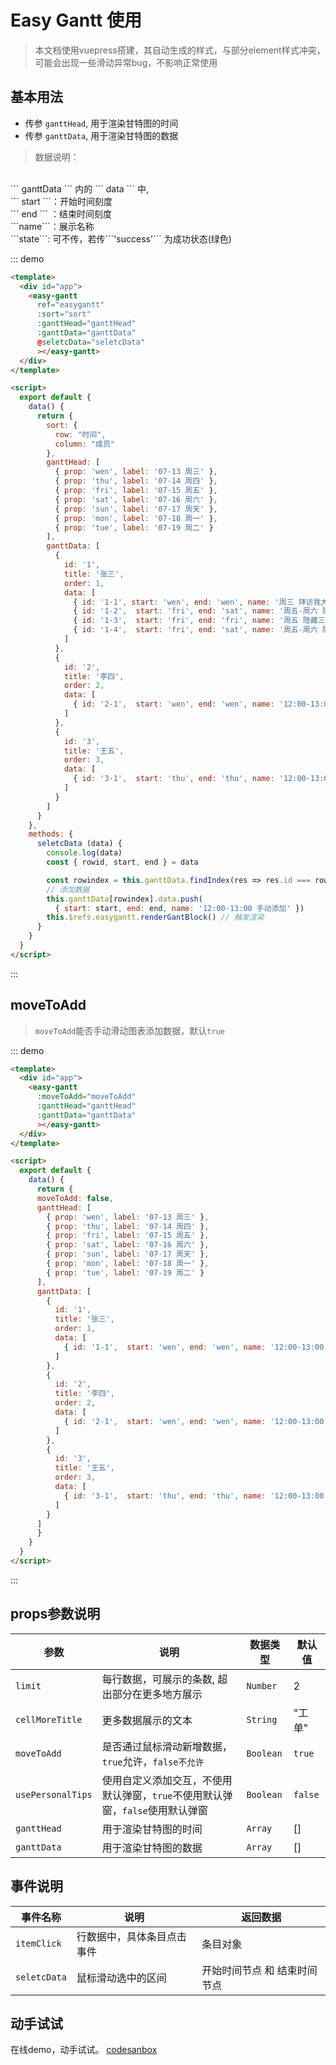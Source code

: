 # Easy Gantt 使用

> 本文档使用vuepress搭建，其自动生成的样式，与部分element样式冲突，可能会出现一些滑动异常bug，不影响正常使用

## 基本用法
+ 传参 ``` ganttHead ```, 用于渲染甘特图的时间
+ 传参 ``` ganttData ```, 用于渲染甘特图的数据

> 数据说明：
<br />
``` ganttData ``` 内的 ``` data ``` 中,
<br />
``` start ```：开始时间刻度<br /> ``` end ``` ：结束时间刻度<br />```name```：展示名称<br />```state```: 可不传，若传```'success'``` 为成功状态(绿色)
<br />



::: demo
```html
<template>
  <div id="app">
    <easy-gantt
      ref="easygantt"
      :sort="sort"
      :ganttHead="ganttHead"
      :ganttData="ganttData"
      @seletcData="seletcData"
      ></easy-gantt>
  </div>
</template>

<script>
  export default {
    data() {
      return {
        sort: {
          row: "时间",
          column: "成员"
        },
        ganttHead: [
          { prop: 'wen', label: '07-13 周三' },
          { prop: 'thu', label: '07-14 周四' },
          { prop: 'fri', label: '07-15 周五' },
          { prop: 'sat', label: '07-16 周六' },
          { prop: 'sun', label: '07-17 周天' },
          { prop: 'mon', label: '07-18 周一' },
          { prop: 'tue', label: '07-19 周二' }
        ],
        ganttData: [
          {
            id: '1',
            title: '张三',
            order: 1,
            data: [
              { id: '1-1', start: 'wen', end: 'wen', name: '周三 拜访我大哥地方', state: 'success' },
              { id: '1-2',  start: 'fri', end: 'sat', name: '周五-周六 隐藏三条以上数据1', state: 'success' },
              { id: '1-3',  start: 'fri', end: 'fri', name: '周五 隐藏三条以上数据2' },
              { id: '1-4',  start: 'fri', end: 'sat', name: '周五-周六 隐藏三3，通过limit属性控制，默认为2' }
            ]
          },
          {
            id: '2',
            title: '李四',
            order: 2,
            data: [
              { id: '2-1',  start: 'wen', end: 'wen', name: '12:00-13:00 工单名称7' },
            ]
          },
          {
            id: '3',
            title: '王五',
            order: 3,
            data: [
              { id: '3-1',  start: 'thu', end: 'thu', name: '12:00-13:00 工单名称9' }
            ]
          }
        ]
      }
    },
    methods: {
      seletcData (data) {
        console.log(data)
        const { rowid, start, end } = data

        const rowindex = this.ganttData.findIndex(res => res.id === rowid)
        // 添加数据
        this.ganttData[rowindex].data.push(
          { start: start, end: end, name: '12:00-13:00 手动添加' })
        this.$refs.easygantt.renderGantBlock() // 触发渲染
      }
    }
  }
</script>

```
:::


## moveToAdd
> ``` moveToAdd ```能否手动滑动图表添加数据，默认``` true ```

::: demo
```html
<template>
  <div id="app">
    <easy-gantt
      :moveToAdd="moveToAdd"
      :ganttHead="ganttHead"
      :ganttData="ganttData"
      ></easy-gantt>
  </div>
</template>

<script>
  export default {
    data() {
      return {
      moveToAdd: false,
      ganttHead: [
        { prop: 'wen', label: '07-13 周三' },
        { prop: 'thu', label: '07-14 周四' },
        { prop: 'fri', label: '07-15 周五' },
        { prop: 'sat', label: '07-16 周六' },
        { prop: 'sun', label: '07-17 周天' },
        { prop: 'mon', label: '07-18 周一' },
        { prop: 'tue', label: '07-19 周二' }
      ],
      ganttData: [
        {
          id: '1',
          title: '张三',
          order: 1,
          data: [
            { id: '1-1',  start: 'wen', end: 'wen', name: '12:00-13:00 工单名称1' }
          ]
        },
        {
          id: '2',
          title: '李四',
          order: 2,
          data: [
            { id: '2-1',  start: 'wen', end: 'wen', name: '12:00-13:00 工单名称7' },
          ]
        },
        {
          id: '3',
          title: '王五',
          order: 3,
          data: [
            { id: '3-1',  start: 'thu', end: 'thu', name: '12:00-13:00 工单名称9' }
          ]
        }
      ]
      }
    }
  }
</script>

```
:::

## props参数说明
| 参数     | 说明     | 数据类型     | 默认值     |
| -------- | -------- | -------- | -------- |
| ```limit``` | 每行数据，可展示的条数, 超出部分在更多地方展示 | ```Number``` | 2 |
| ```cellMoreTitle``` | 更多数据展示的文本 | ```String``` | "工单" |
| ```moveToAdd``` | 是否通过鼠标滑动新增数据，```true```允许，```false不允许``` | ```Boolean``` | ```true``` |
| ```usePersonalTips``` | 使用自定义添加交互，不使用默认弹窗，```true```不使用默认弹窗，```false```使用默认弹窗 | ```Boolean``` | ```false``` |
| ```ganttHead``` | 用于渲染甘特图的时间 | ```Array``` | [] |
| ```ganttData``` | 用于渲染甘特图的数据 | ```Array``` | [] |

## 事件说明

| 事件名称     | 说明     | 返回数据     |
| -------- | -------- | -------- |
| ```itemClick``` | 行数据中，具体条目点击事件 | 条目对象 |
| ```seletcData``` | 鼠标滑动选中的区间 | 开始时间节点 和 结束时间节点 |


## 动手试试
在线demo，动手试试。
 [codesanbox](https://codesandbox.io/s/easygantt-demo-8vl48r?file=/src/App.vue)
